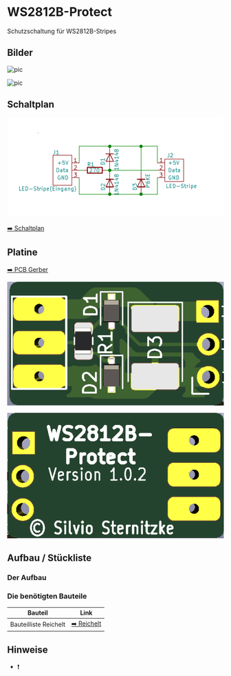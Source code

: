 # WS2812B-Protect
Schutzschaltung für WS2812B-Stripes

## Bilder

![pic](Images/*.jpg)

![pic](Images/*.JPG)


## Schaltplan

![pic](Images/WS2812B-Protect_Schaltplan.png)

[:arrow_right: Schaltplan](pdf/Schaltplan.pdf)


## Platine

[:arrow_right: PCB Gerber](*.zip)

![pic](Images/WS2812B-Protect_Front.png)

![pic](Images/WS2812B-Protect_Back.png)


## Aufbau / Stückliste

### Der Aufbau


### Die benötigten Bauteile
| Bauteil | Link |
| --------|------|
| Bauteilliste Reichelt|[:arrow_right: Reichelt](https://www.reichelt.de/my/1667564)|

## Hinweise

- :exclamation: 
